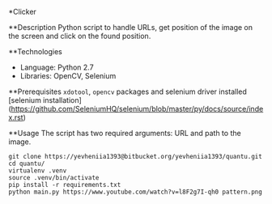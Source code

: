 *Clicker

**Description
Python script to handle URLs, get position of the image on the screen and
click on the found position.

**Technologies
- Language: Python 2.7
- Libraries: OpenCV, Selenium

**Prerequisites
`xdotool`, `opencv` packages and selenium driver installed
[selenium installation]
(https://github.com/SeleniumHQ/selenium/blob/master/py/docs/source/index.rst)

**Usage
The script has two required arguments: URL and path to the image.

```
git clone https://yevheniia1393@bitbucket.org/yevheniia1393/quantu.git
cd quantu/
virtualenv .venv
source .venv/bin/activate
pip install -r requirements.txt
python main.py https://www.youtube.com/watch?v=l8F2g7I-qh0 pattern.png
```
